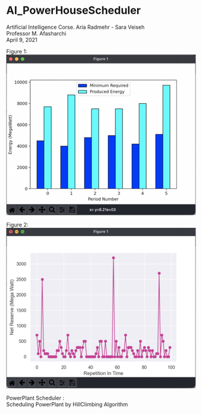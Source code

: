 # AI_PowerHouseScheduler 
Artificial Intelligence Corse. 
Aria Radmehr - Sara Veiseh  
Professor M. Afasharchi   
April 9, 2021  

Figure 1:  
<img src="Images/Figure1.png" width="600">  
  
Figure 2:  
<img src="Images/Figure2.png" width="600">  
  
PowerPlant Scheduler :  
Scheduling PowerPlant by HillClimbing Algorithm
